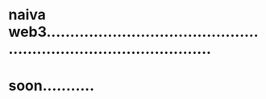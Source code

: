# naiva web3........................................................................................
# soon...........
